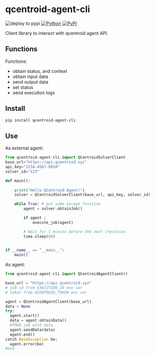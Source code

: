# qcentroid-agent-cli

![deploy to pypi](https://github.com/QCentroid/qcentroid-agent-cli/actions/workflows/publish.yml/badge.svg)
[![Python](https://img.shields.io/pypi/pyversions/qcentroid-agent-cli.svg)](https://badge.fury.io/py/qcentroid-agent-cli)
[![PyPI](https://badge.fury.io/py/qcentroid-agent-cli.svg)](https://badge.fury.io/py/qcentroid-agent-cli)
 
Client library to interact with qcentroid agent API.



## Functions


Functions:
* obtain status, and context
* obtain input data 
* send output data
* set status
* send execution logs

## Install

```bash
pip install qcentroid-agent-cli
```


## Use

As external agent:

```python
from qcentroid-agent-cli import QCentroidSolverClient
base_url="https://api.qcentroid.xyz"
api_key="1234-4567-8910"
solver_id="123"

def main():
    
    print("Hello QCentroid Agent!")
    solver = QCentroidSolverClient(base_url, api_key, solver_id)

    while True: # put some escape function
        agent = solver.obtainJob()

        if agent :
            execute_job(agent)

        # Wait for 1 minute before the next iteration
        time.sleep(60)
   

if __name__ == "__main__":
    main()

```

As agent:

```python
from qcentroid-agent-cli import QCentroidAgentClient()

base_url = "https://api.qcentroid.xyz"
# job-id from EXECUTION_ID env var
# token from QCENTROID_TOKEN env var

agent = QCentroidAgentClient(base_url)
data = None
try:
  agent.start()
  data = agent.obtainData()
  #TODO job with data  
  agent.sendData(data)
  agent.end()
catch BaseException be:
  agent.error(be)
#end

```
  
